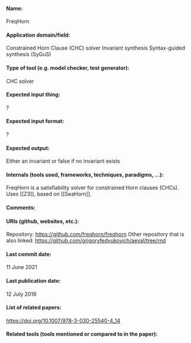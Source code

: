 #### Name:
FreqHorn

#### Application domain/field:
Constrained Horn Clause (CHC) solver
Invariant synthesis
Syntax-guided synthesis (SyGuS)

#### Type of tool (e.g. model checker, test generator):
CHC solver

#### Expected input thing:
?

#### Expected input format:
?

#### Expected output:
Either an invariant or false if no invariant exists

#### Internals (tools used, frameworks, techniques, paradigms, ...):
FreqHorn is a satisfiability solver for constrained Horn clauses (CHCs).
Uses [[Z3]], based on [[SeaHorn]].

#### Comments:

#### URIs (github, websites, etc.):
Repository: https://github.com/freqhorn/freqhorn
Other repository that is also linked: https://github.com/grigoryfedyukovich/aeval/tree/rnd

#### Last commit date:
11 June 2021

#### Last publication date:
12 July 2019

#### List of related papers:
https://doi.org/10.1007/978-3-030-25540-4_14

#### Related tools (tools mentioned or compared to in the paper):